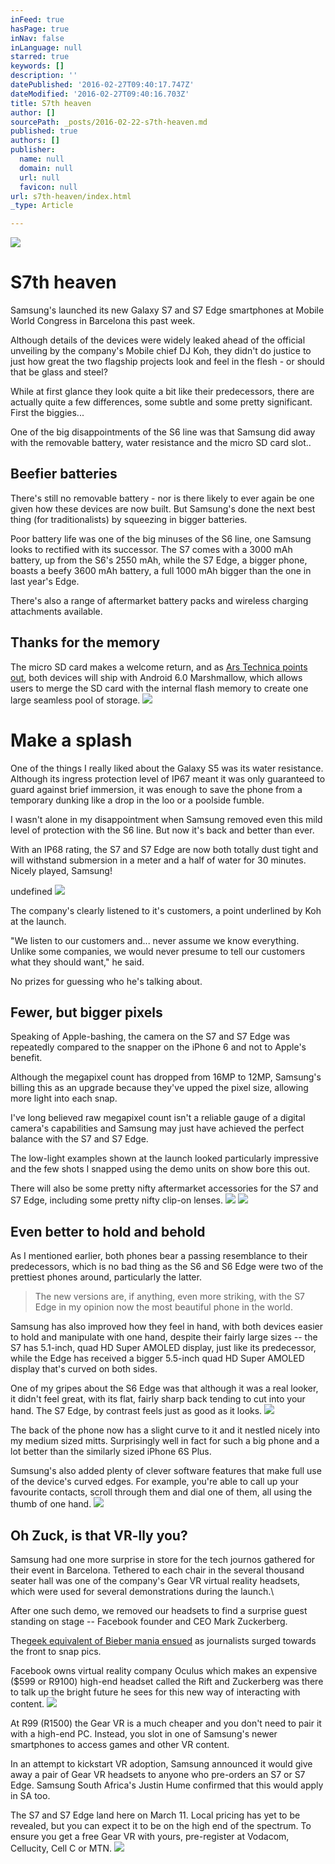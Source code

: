 ```yaml
---
inFeed: true
hasPage: true
inNav: false
inLanguage: null
starred: true
keywords: []
description: ''
datePublished: '2016-02-27T09:40:17.747Z'
dateModified: '2016-02-27T09:40:16.703Z'
title: S7th heaven
author: []
sourcePath: _posts/2016-02-22-s7th-heaven.md
published: true
authors: []
publisher:
  name: null
  domain: null
  url: null
  favicon: null
url: s7th-heaven/index.html
_type: Article

---
```

![](https://the-grid-user-content.s3-us-west-2.amazonaws.com/78297f4e-79d8-432e-9ba7-37be2e8d2be6.jpg)

# S7th heaven

Samsung's launched its new Galaxy S7 and S7 Edge smartphones at Mobile World Congress in Barcelona this past week.

Although details of the devices were widely leaked ahead of the official unveiling by the company's Mobile chief DJ Koh, they didn't do justice to just how great the two flagship projects look and feel in the flesh - or should that be glass and steel?

While at first glance they look quite a bit like their predecessors, there are actually quite a few differences, some subtle and some pretty significant.
First the biggies...

One of the big disappointments of the S6 line was that Samsung did away with the removable battery, water resistance and the micro SD card slot..

## Beefier batteries

There's still no removable battery - nor is there likely to ever again be one given how these devices are now built. But Samsung's done the next best thing (for traditionalists) by squeezing in bigger batteries.

Poor battery life was one of the big minuses of the S6 line, one Samsung looks to rectified with its successor.
The S7 comes with a 3000 mAh battery, up from the S6's 2550 mAh, while the S7 Edge, a bigger phone, boasts a beefy 3600 mAh battery, a full 1000 mAh bigger than the one in last year's Edge.

There's also a range of aftermarket battery packs and wireless charging attachments available.

## Thanks for the memory

The micro SD card makes a welcome return, and as [Ars Technica points out][0],  both devices will ship with Android 6.0 Marshmallow, which allows users to merge the SD card with the internal flash memory to create one large seamless pool of storage.
![](https://the-grid-user-content.s3-us-west-2.amazonaws.com/3467af20-7511-492b-9a68-18a5efa7c13b.jpg)

# Make a splash

One of the things I really liked about the Galaxy S5 was its water resistance. Although its ingress protection level of IP67 meant it was only guaranteed to guard against brief immersion, it was enough to save the phone from a temporary dunking like a drop in the loo or a poolside fumble.

I wasn't alone in my disappointment when Samsung removed even this mild level of protection with the S6 line. But now it's back and better than ever.

With an IP68 rating, the S7 and S7 Edge are now both totally dust tight and will withstand submersion in a meter and a half of water for 30 minutes. Nicely played, Samsung!

undefined
![](https://the-grid-user-content.s3-us-west-2.amazonaws.com/7f03ee06-5f19-4868-bc32-c9bc408d0d42.jpg)

The company's clearly listened to it's customers, a point underlined by Koh at the launch.

"We listen to our customers and... never assume we know everything. Unlike some companies, we would never presume to tell our customers what they should want," he said.

No prizes for guessing who he's talking about.

## Fewer, but bigger pixels

Speaking of Apple-bashing, the camera on the S7 and S7 Edge was repeatedly compared to the snapper on the iPhone 6 and not to Apple's benefit.

Although the megapixel count has dropped from 16MP to 12MP, Samsung's billing this as an upgrade because they've upped the pixel size, allowing more light into each snap.

I've long believed raw megapixel count isn't a reliable gauge of a digital camera's capabilities and Samsung may just have achieved the perfect balance with the S7 and S7 Edge.

The low-light examples shown at the launch looked particularly impressive and the few shots I snapped using the demo units on show bore this out.

There will also be some pretty nifty aftermarket accessories for the  S7 and S7 Edge, including some pretty nifty clip-on lenses.
![](https://the-grid-user-content.s3-us-west-2.amazonaws.com/09746644-56a6-4ef2-bf3c-6420b45f6c8e.jpg)
![](https://the-grid-user-content.s3-us-west-2.amazonaws.com/df458479-37f1-4077-8793-58d3edb2c0b7.jpg)

## Even better to hold and behold

As I mentioned earlier, both phones bear a passing resemblance to their predecessors, which is no bad thing as the S6 and S6 Edge were two of the prettiest phones around, particularly the latter.

> The new versions are, if anything, even more striking, with the S7 Edge in my opinion now the most beautiful phone in the world.

Samsung has also improved how they feel in hand, with both devices easier to hold and manipulate with one hand, despite their fairly large sizes -- the S7 has 5.1-inch, quad HD Super AMOLED display, just like its predecessor, while the Edge has received a bigger 5.5-inch quad HD Super AMOLED display that's curved on both sides.

One of my gripes about the S6 Edge was that although it was a real looker, it didn't feel great, with its flat, fairly sharp back tending to cut into your hand. The S7 Edge, by contrast feels just as good as it looks.
![](https://the-grid-user-content.s3-us-west-2.amazonaws.com/5677e14c-8898-48bf-8c7f-5adb7a7b8b1e.jpg)

The back of the phone now has a slight curve to it and it nestled nicely into my medium sized mitts. Surprisingly well in fact for such a big phone and a lot better than the similarly sized iPhone 6S Plus.

Sumsung's also added plenty of clever software features that make full use of the device's curved edges. For example, you're able to call up your favourite contacts, scroll through them and dial one of them, all using the thumb of one hand.
![](https://the-grid-user-content.s3-us-west-2.amazonaws.com/525db773-d568-43cf-be69-9507f30021af.jpg)

## Oh Zuck, is that VR-lly you?

Samsung had one more surprise in store for the tech journos gathered for their event in Barcelona. Tethered to each chair in the several thousand seater hall was one of the company's Gear VR virtual reality headsets, which were used for several demonstrations during the launch.\\

After one such demo, we removed our headsets to find a surprise guest standing on stage -- Facebook founder and CEO Mark Zuckerberg.

The[geek equivalent of Bieber mania ensued][1] as journalists surged towards the front to snap pics.

Facebook owns virtual reality company Oculus which makes an expensive ($599 or R9100) high-end headset called the Rift and Zuckerberg was there to talk up the bright future he sees for this new way of interacting with content.
![](https://the-grid-user-content.s3-us-west-2.amazonaws.com/5022753a-bc9a-419b-a58b-23ad2df07d0e.jpg)

At R99 (R1500) the Gear VR is a much cheaper and you don't need to pair it with a high-end PC. Instead, you slot in one of Samsung's newer smartphones to access games and other VR content.

In an attempt to kickstart VR adoption, Samsung announced it would give away a pair of Gear VR headsets to anyone who pre-orders an S7 or S7 Edge. Samsung South Africa's Justin Hume confirmed that this would apply in SA too.

The S7 and S7 Edge land here on March 11\. Local pricing has yet to be revealed, but you can expect it to be on the high end of the spectrum. To ensure you get a free Gear VR with yours, pre-register at Vodacom, Cellucity, Cell C or MTN.
![](https://the-grid-user-content.s3-us-west-2.amazonaws.com/f1cc8a57-bf22-4573-901e-ec29d85d6a70.jpg)

[0]: http://arstechnica.com/gadgets/2016/02/samsung-galaxy-s7-and-s7-edge-curvier-faster-micro-sd-expansion-available-march-11/
[1]: http://www.theverge.com/2016/2/21/11082992/mark-zuckerberg-galaxy-s7-event-mwc-2016